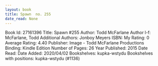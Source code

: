 ```yaml
---
layout: book
title: Spawn  no. 255
date_read: None
---
```


Book Id: 27161396
Title: Spawn #255
Author: Todd McFarlane
Author l-f: McFarlane, Todd
Additional Authors: Jonboy Meyers
ISBN: 
My Rating: 0
Average Rating: 4.40
Publisher: Image - Todd McFarlane Productions
Binding: Kindle Edition
Number of Pages: 26
Year Published: 2015
Date Read: 
Date Added: 2020/04/02
Bookshelves: kupka-wstydu
Bookshelves with positions: kupka-wstydu (#1136)

